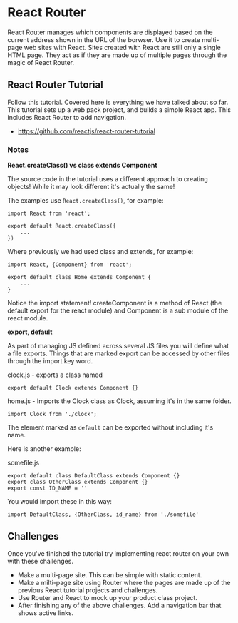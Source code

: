 # React Router 

React Router manages which components are displayed based on the current address shown in the URL of 
the borwser. Use it to create multi-page web sites with React. Sites created with React are still 
only a single HTML page. They act as if they are made up of multiple pages through the magic of React 
Router. 

## React Router Tutorial

Follow this tutorial. Covered here is everything we have talked about so far. This tutorial sets up 
a web pack project, and builds a simple React app. This includes React Router to add navigation. 

- https://github.com/reactjs/react-router-tutorial

### **Notes** 

**React.createClass() vs class extends Component**

The source code in the tutorial uses a different approach to creating objects! While it may look
different it's actually the same! 

The examples use `React.createClass()`, for example: 
```
import React from 'react';

export default React.createClass({
    ...
})
```
Where previously we had used class and extends, for example: 
```
import React, {Component} from 'react';

export default class Home extends Component {
    ...
}
```
Notice the import statement! createComponent is a method of React (the default export for the react
module) and Component is a sub module of the react module. 

**export, default**

As part of managing JS defined across several JS files you will define what a file exports. Things 
that are marked export can be accessed by other files through the import key word. 

clock.js - exports a class named 
```
export default Clock extends Component {}
```
home.js - Imports the Clock class as Clock, assuming it's in the same folder.
```
import Clock from './clock';
```

The element marked as `default` can be exported without including it's name. 

Here is another example: 

somefile.js
```
export default class DefaultClass extends Component {}
export class OtherClass extends Component {}
export const ID_NAME = ''
```
You would import these in this way: 

```
import DefaultClass, {OtherClass, id_name} from './somefile'
```

## Challenges 

Once you've finished the tutorial try implementing react router on your own with these challenges. 

- Make a multi-page site. This can be simple with static content. 
- Make a milti-page site using Router where the pages are made up of the previous React tutorial 
projects and challenges.
- Use Router and React to mock up your product class project.
- After finishing any of the above challenges. Add a navigation bar that shows active links. 


